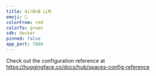 ```yaml
---
title: AirBnB LLM
emoji: 📝
colorFrom: red
colorTo: green
sdk: docker
pinned: false
app_port: 7860
---
```


Check out the configuration reference at https://huggingface.co/docs/hub/spaces-config-reference
